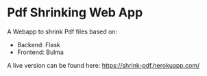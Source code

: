 # Pdf Shrinking Web App


A Webapp to shrink Pdf files based on:

* Backend: Flask
* Frontend: Bulma

A live version can be found here: https://shrink-pdf.herokuapp.com/
